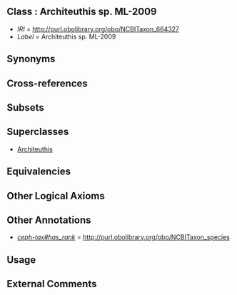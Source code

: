 
## Class : Architeuthis sp. ML-2009

 * *IRI* = http://purl.obolibrary.org/obo/NCBITaxon_664327
 * *Label* = Architeuthis sp. ML-2009

## Synonyms


## Cross-references


## Subsets


## Superclasses

 * [Architeuthis](../../NCBITaxon/55/NCBITaxon_34555.md)

## Equivalencies


## Other Logical Axioms


## Other Annotations

 * *[ceph-tax#has_rank](../../ceph-tax#has/nk/ceph-tax#has_rank.md)* = http://purl.obolibrary.org/obo/NCBITaxon_species

## Usage


## External Comments

